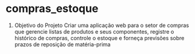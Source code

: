 # compras_estoque
1. Objetivo do Projeto Criar uma aplicação web para o setor de compras que gerencie listas de produtos e seus componentes, registre o histórico de compras, controle o estoque e forneça previsões sobre prazos de reposição de matéria-prima
